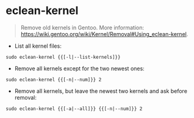 # eclean-kernel

> Remove old kernels in Gentoo.
> More information: <https://wiki.gentoo.org/wiki/Kernel/Removal#Using_eclean-kernel>.

- List all kernel files:

`sudo eclean-kernel {{[-l|--list-kernels]}}`

- Remove all kernels except for the two newest ones:

`sudo eclean-kernel {{[-n|--num]}} 2`

- Remove all kernels, but leave the newest two kernels and ask before removal:

`sudo eclean-kernel {{[-a|--all]}} {{[-n|--num]}} 2`

